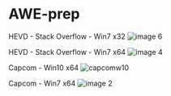 # AWE-prep

HEVD - Stack Overflow - Win7 x32
![image 6](https://cloud.githubusercontent.com/assets/18420902/23335109/b34ba266-fb73-11e6-8131-3f1970ba354c.jpg)

HEVD - Stack Overflow - Win7 x64
![image 4](https://cloud.githubusercontent.com/assets/18420902/23334842/2560ccd4-fb6d-11e6-9ac9-b15cdff620d1.jpg)

Capcom - Win10 x64
![capcomw10](https://cloud.githubusercontent.com/assets/18420902/24686876/1a5aac38-197c-11e7-9c79-fc3697764e81.png)

Capcom - Win7 x64
![image 2](https://cloud.githubusercontent.com/assets/18420902/23334841/2560485e-fb6d-11e6-9ec3-52abd7361d77.jpg)
